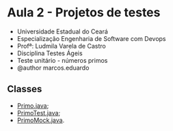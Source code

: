 # Aula 2 - Projetos de testes

 * Universidade Estadual do Ceará
 * Especialização Engenharia de Software com Devops
 * Profª: Ludmila Varela de Castro
 * Disciplina Testes Ágeis
 * Teste unitário - números primos
 * @author marcos.eduardo

 
## Classes
- [Primo.java](https://github.com/marcoseduardoss/testes-ageis/blob/main/PrimosTest/src/main/java/br/uece/me/Primo.java);
- [PrimoTest.java](https://github.com/marcoseduardoss/testes-ageis/blob/main/PrimosTest/src/test/java/br/uece/me/testes/PrimoTest.java);
- [PrimoMock.java](https://github.com/marcoseduardoss/testes-ageis/blob/main/PrimosTest/src/test/java/br/uece/me/util/mock/PrimoMock.java).
